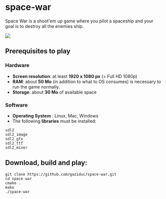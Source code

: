 # space-war
Space War is a shoot'em up game where you pilot a spaceship and your goal is to destroy all the enemies ship.

![](https://s5.gifyu.com/images/2019-12-29-002144_1920x1080_scrot.png)
## Prerequisites to play
### Hardware
- **Screen resolution**: at least **1920 x 1080 px** (= Full HD 1080p)
- **RAM**: about **50 Mo** (in addition to what to OS consumes) is necessary to run the game normally.
- **Storage**: about **30 Mo** of available space
### Software
- **Operating System** : Linux, Mac, Windows 
- The following **libraries** must be installed:
```
sdl2
sdl2_image
sdl2_gfx
sdl2_ttf
sdl2_mixer
```
## Download, build and play:
```shell
git clone https://github.com/gaziduc/space-war.git
cd space-war
cmake .
make
./space-war
```
